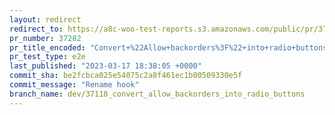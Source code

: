 ```yaml
---
layout: redirect
redirect_to: https://a8c-woo-test-reports.s3.amazonaws.com/public/pr/37282/e2e/index.html
pr_number: 37282
pr_title_encoded: "Convert+%22Allow+backorders%3F%22+into+radio+buttons"
pr_test_type: e2e
last_published: "2023-03-17 18:38:05 +0000"
commit_sha: be2fcbca025e54075c2a8f461ec1b00509330e5f
commit_message: "Rename hook"
branch_name: dev/37118_convert_allow_backorders_into_radio_buttons
---
```

